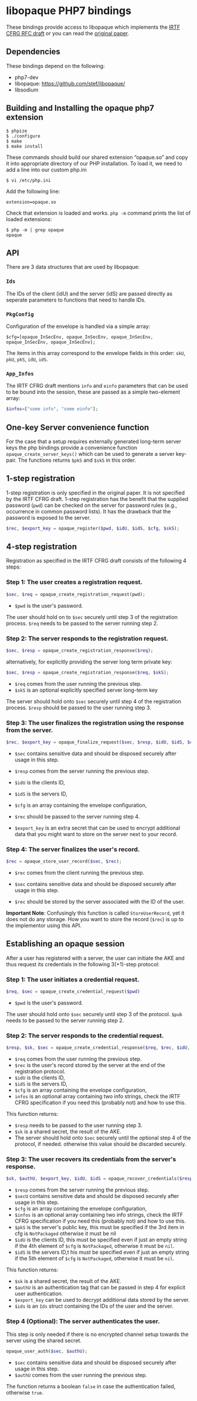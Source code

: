 # libopaque PHP7 bindings

These bindings provide access to libopaque which implements the
[IRTF CFRG RFC draft](https://github.com/cfrg/draft-irtf-cfrg-opaque)
or you can read the [original paper](https://eprint.iacr.org/2018/163).

## Dependencies

These bindings depend on the following:
 - php7-dev
 - libopaque: https://github.com/stef/libopaque/
 - libsodium

## Building and Installing the opaque php7 extension

```
$ phpize
$ ./configure
$ make
$ make install
```

These commands should build our shared extension “opaque.so” and copy
it into appropriate directory of our PHP installation. To load it, we
need to add a line into our custom php.ini

```
$ vi /etc/php.ini
```

Add the following line:

```
extension=opaque.so
```

Check that extension is loaded and works. `php -m` command prints the
list of loaded extensions:

```
$ php -m | grep opaque
opaque
```

## API

There are 3 data structures that are used by libopaque:

### `Ids`

The IDs of the client (idU) and the server (idS) are passed directly
as seperate parameters to functions that need to handle IDs.

### `PkgConfig`
Configuration of the envelope is handled via a simple array:

```
$cfg=[opaque_InSecEnv, opaque_InSecEnv, opaque_InSecEnv, opaque_InSecEnv, opaque_InSecEnv];
```

The items in this array correspond to the envelope fields in this
order: `skU`, `pkU`, `pkS`, `idU`, `idS`.

### `App_Infos`

The IRTF CFRG draft mentions `info` and `einfo` parameters that can
be used to be bound into the session, these are passed as a simple two-element array:

```php
$infos=["some info", "some einfo"];
```

## One-key Server convenience function

For the case that a setup requires externally generated long-term
server keys the php bindings provide a convenience function
`opaque_create_server_keys()` which can be used to generate a server
key-pair. The functions returns `$pkS` and `$skS` in this order.

## 1-step registration

1-step registration is only specified in the original paper. It is not specified by the IRTF
CFRG draft. 1-step registration has the benefit that the supplied password (`pwd`) can be checked
on the server for password rules (e.g., occurrence in common password
lists). It has the drawback that the password is exposed to the server.

```php
$rec, $export_key = opaque_register($pwd, $idU, $idS, $cfg, $skS);
```

## 4-step registration

Registration as specified in the IRTF CFRG draft consists of the
following 4 steps:

### Step 1: The user creates a registration request.

```php
$sec, $req = opaque_create_registration_request(pwd);
```

- `$pwd` is the user's password.

The user should hold on to `$sec` securely until step 3 of the
registration process. `$req` needs to be passed to the server running
step 2.

### Step 2: The server responds to the registration request.

```php
$sec, $resp = opaque_create_registration_response($req);
```

alternatively, for explicitly providing the server long term private key:

```php
$sec, $resp = opaque_create_registration_response($req, $skS);
```

 - `$req` comes from the user running the previous step.
 - `$skS` is an optional explicitly specified server long-term key

The server should hold onto `$sec` securely until step 4 of the registration process.
`$resp` should be passed to the user running step 3.

### Step 3: The user finalizes the registration using the response from the server.

```php
$rec, $export_key = opaque_finalize_request($sec, $resp, $idU, $idS, $cfg);
```


 - `$sec` contains sensitive data and should be disposed securely after usage in this step.
 - `$resp` comes from the server running the previous step.
 - `$idU` is the clients ID,
 - `$idS` is the servers ID,
 - `$cfg` is an array containing the envelope configuration,

 - `$rec` should be passed to the server running step 4.
 - `$export_key` is an extra secret that can be used to encrypt
   additional data that you might want to store on the server next to
   your record.

### Step 4: The server finalizes the user's record.

```php
$rec = opaque_store_user_record($sec, $rec);
```

 - `$rec` comes from the client running the previous step.
 - `$sec` contains sensitive data and should be disposed securely after usage in this step.

 - `$rec` should be stored by the server associated with the ID of the user.

**Important Note**: Confusingly this function is called `StoreUserRecord`, yet it
does not do any storage. How you want to store the record (`$rec`) is up
to the implementor using this API.

## Establishing an opaque session

After a user has registered with a server, the user can initiate the
AKE and thus request its credentials in the following 3(+1)-step protocol:

### Step 1: The user initiates a credential request.

```php
$req, $sec = opaque_create_credential_request($pwd)
```

 - `$pwd` is the user's password.

The user should hold onto `$sec` securely until step 3 of the protocol.
`$pub` needs to be passed to the server running step 2.

### Step 2: The server responds to the credential request.

```php
$resp, $sk, $sec = opaque_create_credential_response($req, $rec, $idU, $idS, $cfg, $infos);
```

 - `$req` comes from the user running the previous step.
 - `$rec` is the user's record stored by the server at the end of the registration protocol.
 - `$idU` is the clients ID,
 - `$idS` is the servers ID,
 - `$cfg` is an array containing the envelope configuration,
 - `infos` is an optional array containing two info strings, check the
   IRTF CFRG specification if you need this (probably not) and how to use this.

This function returns:

 - `$resp` needs to be passed to the user running step 3.
 - `$sk` is a shared secret, the result of the AKE.
 - The server should hold onto `$sec` securely until the optional step
   4 of the protocol, if needed. otherwise this value should be
   discarded securely.

### Step 3: The user recovers its credentials from the server's response.

```php
$sk, $authU, $export_key, $idU, $idS = opaque_recover_credentials($resp, $sec, $cfg, $infos, $pkS, $idU, $idS);
```

 - `$resp` comes from the server running the previous step.
 - `$secU` contains sensitive data and should be disposed securely after usage in this step.
 - `$cfg` is an array containing the envelope configuration,
 - `$infos` is an optional array containing two info strings, check the
   IRTF CFRG specification if you need this (probably not) and how to
   use this.
 - `$pkS` is the server's public key, this must be specified if the
   3rd item in cfg is `NotPackaged` otherwise it must be nil
 - `$idU` is the clients ID, this must be specified even if just an
   empty string if the 4th element of `$cfg` is `NotPackaged`,
   otherwise it must be `nil`.
 - `$idS` is the servers ID,t his must be specified even if just an
   empty string if the 5th element of `$cfg` is `NotPackaged`,
   otherwise it must be `nil`.

This function returns:

 - `$sk` is a shared secret, the result of the AKE.
 - `$authU` is an authentication tag that can be passed in step 4 for explicit user authentication.
 - `$export_key` can be used to decrypt additional data stored by the server.
 - `$ids` is an `Ids` struct containing the IDs of the user and the server.

### Step 4 (Optional): The server authenticates the user.

This step is only needed if there is no encrypted channel setup
towards the server using the shared secret.

```php
opaque_user_auth($sec, $authU);
```

 - `$sec` contains sensitive data and should be disposed securely after usage in this step.
 - `$authU` comes from the user running the previous step.

The function returns a boolean `false` in case the authentication failed, otherwise `true`.


